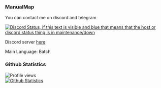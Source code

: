 ### ManualMap

You can contact me on discord and telegram  

[![Discord Status, if this text is visible and blue that means that the host or discord status thing is in maintenance/down](https://discord.c99.nl/widget/theme-4/757174181539610644.png)](https://discord.gg/fakemen)  

Discord server [here](https://discord.gg/fakemen)

Main Language: Batch

### Github Statistics
![Profile views](https://komarev.com/ghpvc/?username=Buxh) <br> [![Github Statistics](https://github-readme-stats.vercel.app/api?username=Buxh&show_icons=true&theme=synthwave)](https://github.com/anuraghazra/github-readme-stats)
